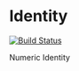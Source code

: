 # Identity

[![Build Status](https://travis-ci.org/RenoTz/Identity.svg?branch=master)](https://travis-ci.org/RenoTz/Identity)

Numeric Identity

